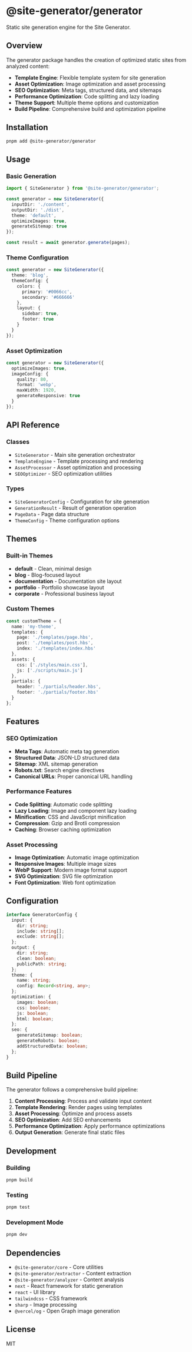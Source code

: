 # @site-generator/generator

Static site generation engine for the Site Generator.

## Overview

The generator package handles the creation of optimized static sites from analyzed content:

- **Template Engine**: Flexible template system for site generation
- **Asset Optimization**: Image optimization and asset processing
- **SEO Optimization**: Meta tags, structured data, and sitemaps
- **Performance Optimization**: Code splitting and lazy loading
- **Theme Support**: Multiple theme options and customization
- **Build Pipeline**: Comprehensive build and optimization pipeline

## Installation

```bash
pnpm add @site-generator/generator
```

## Usage

### Basic Generation

```typescript
import { SiteGenerator } from '@site-generator/generator';

const generator = new SiteGenerator({
  inputDir: './content',
  outputDir: './dist',
  theme: 'default',
  optimizeImages: true,
  generateSitemap: true
});

const result = await generator.generate(pages);
```

### Theme Configuration

```typescript
const generator = new SiteGenerator({
  theme: 'blog',
  themeConfig: {
    colors: {
      primary: '#0066cc',
      secondary: '#666666'
    },
    layout: {
      sidebar: true,
      footer: true
    }
  }
});
```

### Asset Optimization

```typescript
const generator = new SiteGenerator({
  optimizeImages: true,
  imageConfig: {
    quality: 80,
    format: 'webp',
    maxWidth: 1920,
    generateResponsive: true
  }
});
```

## API Reference

### Classes

- `SiteGenerator` - Main site generation orchestrator
- `TemplateEngine` - Template processing and rendering
- `AssetProcessor` - Asset optimization and processing
- `SEOOptimizer` - SEO optimization utilities

### Types

- `SiteGeneratorConfig` - Configuration for site generation
- `GenerationResult` - Result of generation operation
- `PageData` - Page data structure
- `ThemeConfig` - Theme configuration options

## Themes

### Built-in Themes

- **default** - Clean, minimal design
- **blog** - Blog-focused layout
- **documentation** - Documentation site layout
- **portfolio** - Portfolio showcase layout
- **corporate** - Professional business layout

### Custom Themes

```typescript
const customTheme = {
  name: 'my-theme',
  templates: {
    page: './templates/page.hbs',
    post: './templates/post.hbs',
    index: './templates/index.hbs'
  },
  assets: {
    css: ['./styles/main.css'],
    js: ['./scripts/main.js']
  },
  partials: {
    header: './partials/header.hbs',
    footer: './partials/footer.hbs'
  }
};
```

## Features

### SEO Optimization

- **Meta Tags**: Automatic meta tag generation
- **Structured Data**: JSON-LD structured data
- **Sitemap**: XML sitemap generation
- **Robots.txt**: Search engine directives
- **Canonical URLs**: Proper canonical URL handling

### Performance Features

- **Code Splitting**: Automatic code splitting
- **Lazy Loading**: Image and component lazy loading
- **Minification**: CSS and JavaScript minification
- **Compression**: Gzip and Brotli compression
- **Caching**: Browser caching optimization

### Asset Processing

- **Image Optimization**: Automatic image optimization
- **Responsive Images**: Multiple image sizes
- **WebP Support**: Modern image format support
- **SVG Optimization**: SVG file optimization
- **Font Optimization**: Web font optimization

## Configuration

```typescript
interface GeneratorConfig {
  input: {
    dir: string;
    include: string[];
    exclude: string[];
  };
  output: {
    dir: string;
    clean: boolean;
    publicPath: string;
  };
  theme: {
    name: string;
    config: Record<string, any>;
  };
  optimization: {
    images: boolean;
    css: boolean;
    js: boolean;
    html: boolean;
  };
  seo: {
    generateSitemap: boolean;
    generateRobots: boolean;
    addStructuredData: boolean;
  };
}
```

## Build Pipeline

The generator follows a comprehensive build pipeline:

1. **Content Processing**: Process and validate input content
2. **Template Rendering**: Render pages using templates
3. **Asset Processing**: Optimize and process assets
4. **SEO Optimization**: Add SEO enhancements
5. **Performance Optimization**: Apply performance optimizations
6. **Output Generation**: Generate final static files

## Development

### Building

```bash
pnpm build
```

### Testing

```bash
pnpm test
```

### Development Mode

```bash
pnpm dev
```

## Dependencies

- `@site-generator/core` - Core utilities
- `@site-generator/extractor` - Content extraction
- `@site-generator/analyzer` - Content analysis
- `next` - React framework for static generation
- `react` - UI library
- `tailwindcss` - CSS framework
- `sharp` - Image processing
- `@vercel/og` - Open Graph image generation

## License

MIT
